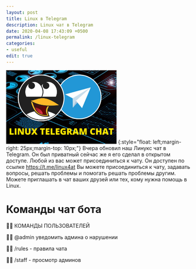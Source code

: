 ```yaml
---
layout: post
title: Linux в Telegram
description: Linux чат в Telegram
date: 2020-04-08 17:43:09 +0500
permalink: /linux-telegram
categories: 
- useful
edit: true
---
```

![Linux чат в Telegram](../img/telegram_chat.png) {:style="float: left;margin-right: 25px;margin-top: 10px;"} Вчера обновил наш Линукс чат в Telegram. Он был приватный сейчас же я его сделал в открытом доступе. Любой из вас может присоединиться к чату. Он доступен по ссылке https://t.me/linux4at Вы можете присоединиться к чату, задавать вопросы, решать проблемы и помогать решать проблемы другим. Можете приглашать в чат ваших друзей или тех, кому нужна помощь в Linux.

# Команды чат бота
👨🏼 КОМАНДЫ ПОЛЬЗОВАТЕЛЕЙ

👨🏼 @admin уведомить админа о нарушении

👨🏼 /rules - правила чата

👨🏼 /staff - просмотр админов
